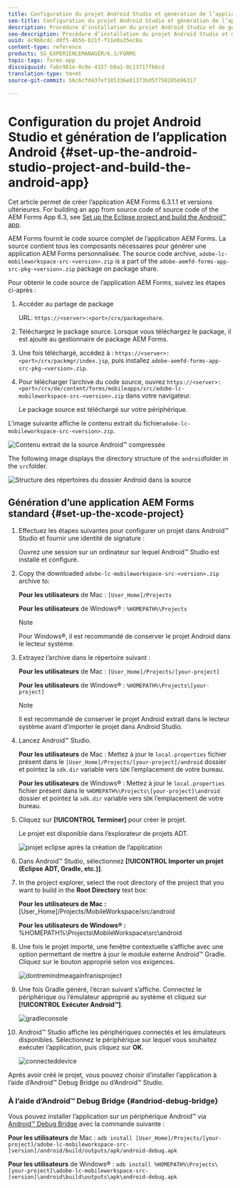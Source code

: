 ```yaml
---
title: Configuration du projet Android Studio et génération de l’application Android
seo-title: Configuration du projet Android Studio et génération de l’application Android
description: Procédure d’installation du projet Android Studio et de génération du programme d’installation pour l’application AEM Forms
seo-description: Procédure d’installation du projet Android Studio et de génération du programme d’installation pour l’application AEM Forms
uuid: 4c966cdc-d0f5-4b5b-b21f-f11e8a35ec8a
content-type: reference
products: SG_EXPERIENCEMANAGER/6.3/FORMS
topic-tags: forms-app
discoiquuid: fabc981e-0c9e-4157-b0a1-0c13717fb6cd
translation-type: tm+mt
source-git-commit: 56c6cfd437ef185336e81373bd5f758205b96317

---
```



# Configuration du projet Android Studio et génération de l’application Android {#set-up-the-android-studio-project-and-build-the-android-app}

Cet article permet de créer l’application AEM Forms 6.3.1.1 et versions ultérieures. For building an app from source code of source code of the AEM Forms App 6.3, see [Set up the Eclipse project and build the Android™ app](/help/forms/using/setup-eclipse-project-build-installer.md).

AEM Forms fournit le code source complet de l’application AEM Forms. La source contient tous les composants nécessaires pour générer une application AEM Forms personnalisée. The source code archive, `adobe-lc-mobileworkspace-src-<version>.zip` is a part of the `adobe-aemfd-forms-app-src-pkg-<version>.zip` package on package share.

Pour obtenir le code source de l’application AEM Forms, suivez les étapes ci-après :

1. Accéder au partage de package

   URL: `https://<server>:<port>/crx/packageshare`.

1. Téléchargez le package source. Lorsque vous téléchargez le package, il est ajouté au gestionnaire de package AEM Forms.
1. Une fois téléchargé, accédez à : `https://<server>:<port>/crx/packmgr/index.jsp`, puis installez `adobe-aemfd-forms-app-src-pkg-<version>.zip`.

1. Pour télécharger l’archive du code source, ouvrez `https://<server>:<port>/crx/de/content/forms/mobileapps/src/adobe-lc-mobileworkspace-src-<version>.zip` dans votre navigateur.

   Le package source est téléchargé sur votre périphérique.

L&#39;image suivante affiche le contenu extrait du fichier`adobe-lc-mobileworkspace-src-<version>.zip`.

![Contenu extrait de la source Android™ compressée](assets/mws-content-1.png)

The following image displays the directory structure of the `android`folder in the `src`folder.

![Structure des répertoires du dossier Android dans la source](assets/android-folder.png)

## Génération d’une application AEM Forms standard {#set-up-the-xcode-project}

1. Effectuez les étapes suivantes pour configurer un projet dans Android™ Studio et fournir une identité de signature :

   Ouvrez une session sur un ordinateur sur lequel Android™ Studio est installé et configuré.

1. Copy the downloaded `adobe-lc-mobileworkspace-src-<version>.zip` archive to:

   **Pour les utilisateurs** de Mac : `[User_Home]/Projects`

   **Pour les utilisateurs** de Windows® : `%HOMEPATH%\Projects`

   >[!NOTE]
   >
   >Pour Windows®, il est recommandé de conserver le projet Android dans le lecteur système.

1. Extrayez l’archive dans le répertoire suivant :

   **Pour les utilisateurs** de Mac : `[User_Home]/Projects/[your-project]`

   **Pour les utilisateurs** de Windows® : `%HOMEPATH%\Projects\[your-project]`

   >[!NOTE]
   >
   >Il est recommandé de conserver le projet Android extrait dans le lecteur système avant d’importer le projet dans Android Studio.

1. Lancez Android™ Studio.

   **Pour les utilisateurs** de Mac : Mettez à jour le `local.properties` fichier présent dans le `[User_Home]/Projects/[your-project]/android` dossier et pointez la `sdk.dir` variable vers `SDK` l’emplacement de votre bureau.

   **Pour les utilisateurs** de Windows® : Mettez à jour le `local.properties` fichier présent dans le `%HOMEPATH%\Projects\[your-project]\android` dossier et pointez la `sdk.dir` variable vers `SDK` l’emplacement de votre bureau.

1. Cliquez sur **[!UICONTROL Terminer]** pour créer le projet.

   Le projet est disponible dans l’explorateur de projets ADT.

   ![projet eclipse après la création de l’application](assets/eclipsebuildmws.png)

1. Dans Android™ Studio, sélectionnez **[!UICONTROL Importer un projet (Eclipse ADT, Gradle, etc.)]**.
1. In the project explorer, select the root directory of the project that you want to build in the **Root Directory** text box:

   **Pour les utilisateurs de Mac :** [User_Home]/Projects/MobileWorkspace/src/android

   **Pour les utilisateurs de Windows® :** %HOMEPATH%\Projects\MobileWorkspace\src\android

1. Une fois le projet importé, une fenêtre contextuelle s’affiche avec une option permettant de mettre à jour le module externe Android™ Gradle. Cliquez sur le bouton approprié selon vos exigences.

   ![dontremindmeagainfranisproject](assets/dontremindmeagainforthisproject.png)

1. Une fois Gradle généré, l’écran suivant s’affiche. Connectez le périphérique ou l’émulateur approprié au système et cliquez sur **[!UICONTROL Exécuter Android™]**.

   ![gradleconsole](assets/gradleconsole.png)

1. Android™ Studio affiche les périphériques connectés et les émulateurs disponibles. Sélectionnez le périphérique sur lequel vous souhaitez exécuter l’application, puis cliquez sur **OK**.

   ![connecteddevice](assets/connecteddevice.png)

Après avoir créé le projet, vous pouvez choisir d’installer l’application à l’aide d’Android™ Debug Bridge ou d’Android™ Studio.

### À l’aide d’Android™ Debug Bridge {#andriod-debug-bridge}

Vous pouvez installer l’application sur un périphérique Android™ via [Android™ Debug Bridge](https://developer.android.com/tools/help/adb.html) avec la commande suivante :

**Pour les utilisateurs** de Mac : `adb install [User_Home]/Projects/[your-project]/adobe-lc-mobileworkspace-src-[version]/android/build/outputs/apk/android-debug.apk`

**Pour les utilisateurs** de Windows® : `adb install %HOMEPATH%\Projects\[your-project]\adobe-lc-mobileworkspace-src-[version]\android\build\outputs\apk\android-debug.apk`
